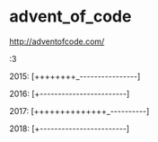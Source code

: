 # advent_of_code
http://adventofcode.com/

:3


2015: [++++++++_----------------]

2016: [+------------------------]

2017: [++++++++++++++_----------]

2018: [+------------------------]